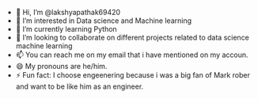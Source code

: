 - 👋 Hi, I’m @lakshyapathak69420
- 👀 I’m interested in Data science and Machine learning 
- 🌱 I’m currently learning Python
- 💞️ I’m looking to collaborate on different projects related to data science machine learning
- 📫 You can reach me on my email that i have mentioned on my accoun.
- 😄 My pronouns are he/him.
- ⚡ Fun fact: I choose engeenering because i was a big fan of Mark rober and want to be like him as an engineer.



